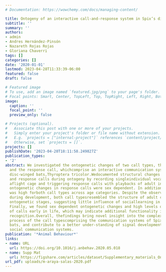 ```yaml
---
# Documentation: https://wowchemy.com/docs/managing-content/

title: Ontogeny of an interactive call-and-response system in Spix’s disc-winged bats
subtitle: ''
summary: ''
authors:
- admin
- Andres Hernández-Pinsón
- Nazareth Rojas Rojas
- Gloriana Chaverri
tags: []
categories: []
date: '2020-01-01'
lastmod: 2023-04-28T11:33:39-06:00
featured: false
draft: false

# Featured image
# To use, add an image named `featured.jpg/png` to your page's folder.
# Focal points: Smart, Center, TopLeft, Top, TopRight, Left, Right, BottomLeft, Bottom, BottomRight.
image:
  caption: ''
  focal_point: ''
  preview_only: false

# Projects (optional).
#   Associate this post with one or more of your projects.
#   Simply enter your project's folder or file name without extension.
#   E.g. `projects = ["internal-project"]` references `content/project/deep-learning/index.md`.
#   Otherwise, set `projects = []`.
projects: []
publishDate: '2023-04-28T18:11:58.249827Z'
publication_types:
- '2'
abstract: We investigated the ontogenetic changes of two call types, the inquiry call
  and the response call, whichcomprise an interactive communication system in Spix's
  disc-winged bats,Thyroptera tricolor.Wedocumented structural changes on both inquiry
  and response calls during ontogeny by recording singleindividual vocalizations in
  aflight cage and triggering response calls with playbacks of adult inquiry calls.Most
  ontogenetic changes in response calls were sex dependent. In addition, individuality
  was high forboth call types across age categories. Despite the observed changes
  during development, both call typesresembled the structure of adult calls from early
  ontogenetic stages, suggesting little influence of sociallearning in call development.
  Finally, we found sex dependent ontogenetic changes and high levels ofindividuality
  of calls early in life, which may indicate additional functionality in sex and pup
  recognition.Overall, thefindings bring novel insight into the complex developmental
  process of the call typescomprising the communication systems of Spix's disc-winged
  bats, and contribute to a better under-standing of signal development in complex
  social communication systems.
publication: '*Animal Behaviour*'
links:
- name: URL
  url: https://doi.org/10.1016/j.anbehav.2020.05.018
- name: Supp Mat
  url: https://figshare.com/articles/dataset/Supplementary_materials_Ontogeny_of_an_interactive_call-and-response_system_in_Spix_s_disc-winged_bats_PART_1/11651772
url_pdf: uploads/m-araya-salas-2020.pdf
---
```

